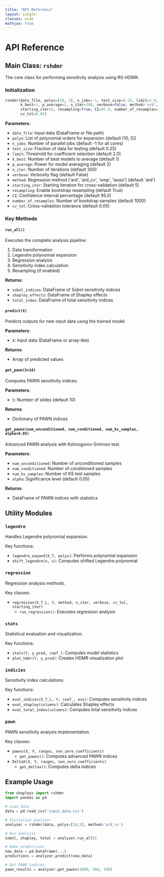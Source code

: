 ```yaml
---
title: "API Reference"
layout: single
classes: wide
mathjax: true
---
```


# API Reference

## Main Class: `rshdmr`

The core class for performing sensitivity analysis using RS-HDMR.

### Initialization
```python
rshdmr(data_file, polys=[10, 5], n_jobs=-1, test_size=0.25, limit=2.0, 
       k_best=1, p_average=2, n_iter=300, verbose=False, method='ard',
       starting_iter=5, resampling=True, CI=95.0, number_of_resamples=1000,
       cv_tol=0.05)
```

**Parameters**:
- `data_file`: Input data (DataFrame or file path)
- `polys`: List of polynomial orders for expansion (default [10, 5])
- `n_jobs`: Number of parallel jobs (default -1 for all cores)
- `test_size`: Fraction of data for testing (default 0.25)
- `limit`: Threshold for coefficient selection (default 2.0)
- `k_best`: Number of best models to average (default 1)
- `p_average`: Power for model averaging (default 2)
- `n_iter`: Number of iterations (default 300)
- `verbose`: Verbosity flag (default False)
- `method`: Regression method ('ard', 'ard_cv', 'omp', 'lasso') (default 'ard')
- `starting_iter`: Starting iteration for cross-validation (default 5)
- `resampling`: Enable bootstrap resampling (default True)
- `CI`: Confidence interval percentage (default 95.0)
- `number_of_resamples`: Number of bootstrap samples (default 1000)
- `cv_tol`: Cross-validation tolerance (default 0.05)

### Key Methods

#### `run_all()`
Executes the complete analysis pipeline:
1. Data transformation
2. Legendre polynomial expansion
3. Regression analysis
4. Sensitivity index calculation
5. Resampling (if enabled)

**Returns**:
- `sobol_indices`: DataFrame of Sobol sensitivity indices
- `shapley_effects`: DataFrame of Shapley effects
- `total_index`: DataFrame of total sensitivity indices

#### `predict(X)`
Predicts outputs for new input data using the trained model.

**Parameters**:
- `X`: Input data (DataFrame or array-like)

**Returns**:
- Array of predicted values

#### `get_pawn(S=10)`
Computes PAWN sensitivity indices.

**Parameters**:
- `S`: Number of slides (default 10)

**Returns**:
- Dictionary of PAWN indices

#### `get_pawnx(num_unconditioned, num_conditioned, num_ks_samples, alpha=0.05)`
Advanced PAWN analysis with Kolmogorov-Smirnov test.

**Parameters**:
- `num_unconditioned`: Number of unconditioned samples
- `num_conditioned`: Number of conditioned samples
- `num_ks_samples`: Number of KS test samples
- `alpha`: Significance level (default 0.05)

**Returns**:
- DataFrame of PAWN indices with statistics

## Utility Modules

### `legendre`
Handles Legendre polynomial expansion.

Key functions:
- `legendre_expand(X_T, polys)`: Performs polynomial expansion
- `shift_legendre(n, x)`: Computes shifted Legendre polynomial

### `regression`
Regression analysis methods.

Key classes:
- `regression(X_T_L, Y, method, n_iter, verbose, cv_tol, starting_iter)`
  - `run_regression()`: Executes regression analysis

### `stats`
Statistical evaluation and visualization.

Key functions:
- `stats(Y, y_pred, coef_)`: Computes model statistics
- `plot_hdmr(Y, y_pred)`: Creates HDMR visualization plot

### `indicies`
Sensitivity index calculations.

Key functions:
- `eval_indices(X_T_L, Y, coef_, evs)`: Computes sensitivity indices
- `eval_shapley(columns)`: Calculates Shapley effects
- `eval_total_index(columns)`: Computes total sensitivity indices

### `pawn`
PAWN sensitivity analysis implementation.

Key classes:
- `pawnx(X, Y, ranges, non_zero_coefficients)`
  - `get_pawnx()`: Computes advanced PAWN indices
- `DeltaX(X, Y, ranges, non_zero_coefficients)`
  - `get_deltax()`: Computes delta indices

## Example Usage

```python
from shapleyx import rshdmr
import pandas as pd

# Load data
data = pd.read_csv('input_data.csv')

# Initialize analyzer
analyzer = rshdmr(data, polys=[10,5], method='ard_cv')

# Run analysis
sobol, shapley, total = analyzer.run_all()

# Make predictions
new_data = pd.DataFrame(...)
predictions = analyzer.predict(new_data)

# Get PAWN indices
pawn_results = analyzer.get_pawnx(1000, 500, 100)